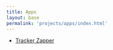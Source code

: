 ```yaml
---
title: Apps
layout: base
permalink: 'projects/apps/index.html'
---
```


- [Tracker Zapper](/apps/tracker-zapper)
  